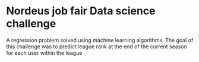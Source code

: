 # Nordeus job fair Data science challenge
A regression problem solved using machine learning algorithms. 
The goal of this challenge was to predict league rank at the end of the current season for each user within the league
